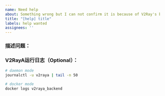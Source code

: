 ```yaml
---
name: Need help
about: Something wrong but I can not confirm it is because of V2Ray's bug.
title: "[help] title"
labels: help wanted
assignees: ''
---
```


### 描述问题：

<!-- 在下方描述问题 -->



### V2RayA运行日志（Optional）：

 ```bash
 # daemon mode
 journalctl -u v2raya | tail -n 50
 
 # docker mode
 docker logs v2raya_backend
 ```
<!-- 在下方贴入运行日志 -->

